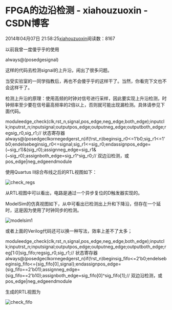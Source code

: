 # FPGA的边沿检测 - xiahouzuoxin - CSDN博客





2014年04月07日 21:58:25[xiahouzuoxin](https://me.csdn.net/xiahouzuoxin)阅读数：8167









以前我曾一度傻乎乎的使用

always@(posedgesignal)


这样的代码去检测signal的上升沿，闹出了很多问题。


当受实验室的一同学指教后，再也不会傻乎乎的这样干了。当然，你看完下文也不会这样干了。


检测上升沿的原理：使用高频的时钟对信号进行采样，因此要实现上升沿检测，时钟频率至少要在信号最高频率的2倍以上，否则就可能出现漏检测。具体请参见下面代码。

moduleedge_check(clk,rst_n,signal,pos_edge,neg_edge,both_edge);inputclk;inputrst_n;inputsignal;outputpos_edge;outputneg_edge;outputboth_edge;regsig_r0,sig_r1;// 状态寄存器always@(posedgeclkornegedgerst_n)if(!rst_n)beginsig_r0<=1'b0;sig_r1<=1'b0;endelsebeginsig_r0<=signal;sig_r1<=sig_r0;endassignpos_edge=(~sig_r1)&(sig_r0);assignneg_edge=sig_r1&(~sig_r0);assignboth_edge=sig_r1^sig_r0;// 双边沿检测，或pos_edge|neg_edgeendmodule


使用Quartus II综合布线之后的RTL视图如下：

![check_regs](https://github.com/xiahouzuoxin/notes/raw/dev/images/FPGA%E7%9A%84%E8%BE%B9%E6%B2%BF%E6%A3%80%E6%B5%8B/check_regs.png)


从RTL视图中可以看出，电路是通过一个异步复位的D触发器实现的。


ModelSim的仿真视图如下，从中可看出已检测出上升和下降沿，但存在一个延时，这是因为使用了时钟同步的检测。

![modelsim1](https://github.com/xiahouzuoxin/notes/raw/dev/images/FPGA%E7%9A%84%E8%BE%B9%E6%B2%BF%E6%A3%80%E6%B5%8B/modelsim1.png)


或者上面的Verilog代码还可以换一种写法，效率上差不了太多；

moduleedge_check(clk,rst_n,signal,pos_edge,neg_edge,both_edge);inputclk;inputrst_n;inputsignal;outputpos_edge;outputneg_edge;outputboth_edge;reg[1:0]sig_fifo;regsig_r0,sig_r1;// 状态寄存器always@(posedgeclkornegedgerst_n)if(!rst_n)beginsig_fifo<=2'b0;endelsebeginsig_fifo<={sig_fifo[0],signal};endassignpos_edge=(sig_fifo==2'b01);assignneg_edge=(sig_fifo==2'b10);assignboth_edge=sig_fifo[0]^sig_fifo[1];// 双边沿检测，或pos_edge|neg_edgeendmodule


生成的RTL视图为

![check_fifo](https://github.com/xiahouzuoxin/notes/raw/dev/images/FPGA%E7%9A%84%E8%BE%B9%E6%B2%BF%E6%A3%80%E6%B5%8B/check_fifo.png)



